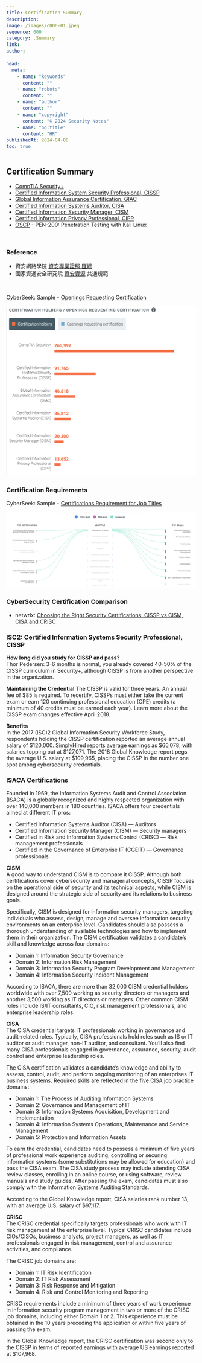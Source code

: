 ```yaml
---
title: Certification Summary
description:
image: /images/c000-01.jpeg
sequence: 000
category: .Summary
link:
author:

head:
  meta:
    - name: "keywords"
      content: ""
    - name: "robots"
      content: ""
    - name: "author"
      content: ""
    - name: "copyright"
      content: "© 2024 Security Notes"
    - name: "og:title"
      content: "HR"
publishedAt: 2024-04-08
toc: true
---
```


## Certification Summary

- <a href="https://www.comptia.org/certifications/security"> CompTIA Security+</a>
- <a href="https://www.isc2.org/certifications/cissp"> Certified Information System Security Professional, CISSP</a>
- <a href="https://www.giac.org/"> Global Information Assurance Certification, GIAC</a>
- <a href="https://www.isaca.org/credentialing/cisa"> Certified Information Systems Auditor, CISA</a>
- <a href="https://www.isaca.org/credentialing/cism"> Certified Information Security Manager, CISM</a>
- <a href="https://iapp.org/certify/cipp/"> Certified Information Privacy Professional, CIPP</a>
- <a href="https://www.offsec.com/courses/pen-200/">OSCP</a> - PEN-200: Penetration Testing with Kali Linux

<br>

### Reference

- 資安網路學院 <a href="https://www.acwacademy.org.tw/professional-license/">資安專業證照 匯總</a>
- 國家資通安全研究院 <a href="https://www.nics.nat.gov.tw/cybersecurity_resources/reference_guide/Common_Standards/">資安資源</a> 共通規範

<br>

CyberSeek: Sample - <a href="https://www.cyberseek.org/heatmap.html"> Openings Requesting Certification</a>

![c000-01.jpeg](/images/c000-01.png)

### Certification Requirements

CyberSeek: Sample - <a href="https://www.cyberseek.org/certifications.html">Certifications Requirement for Job Titles</a>

![c000-01.jpeg](/images/c000-02.png)

### CyberSecurity Certification Comparison

- netwrix: <a href="https://blog.netwrix.com/2018/09/04/choosing-the-right-security-certifications-cissp-vs-cism-cisa-and-crisc/">Choosing the Right Security Certifications: CISSP vs CISM, CISA and CRISC</a>

### ISC2: Certified Information Systems Security Professional, CISSP

**How long did you study for CISSP and pass?**  
Thor Pedersen: 3-6 months is normal, you already covered 40-50% of the CISSP curriculum in Security+, although CISSP is from another perspective in the organization.

**Maintaining the Credential**
The CISSP is valid for three years. An annual fee of $85 is required. To recertify, CISSPs must either take the current exam or earn 120 continuing professional education (CPE) credits (a minimum of 40 credits must be earned each year). Learn more about the CISSP exam changes effective April 2018.

**Benefits**  
In the 2017 (ISC)2 Global Information Security Workforce Study, respondents holding the CISSP certification reported an average annual salary of $120,000. SimplyHired reports average earnings as $66,078, with salaries topping out at $127,071. The 2018 Global Knowledge report pegs the average U.S. salary at $109,965, placing the CISSP in the number one spot among cybersecurity credentials.

### ISACA Certifications

Founded in 1969, the Information Systems Audit and Control Association (ISACA) is a globally recognized and highly respected organization with over 140,000 members in 180 countries. ISACA offers four credentials aimed at different IT pros:

- Certified Information Systems Auditor (CISA) — Auditors
- Certified Information Security Manager (CISM) — Security managers
- Certified in Risk and Information Systems Control (CRISC) — Risk management professionals
- Certified in the Governance of Enterprise IT (CGEIT) — Governance professionals

**CISM**  
A good way to understand CISM is to compare it CISSP. Although both certifications cover cybersecurity and managerial concepts, CISSP focuses on the operational side of security and its technical aspects, while CISM is designed around the strategic side of security and its relations to business goals.

Specifically, CISM is designed for information security managers, targeting individuals who assess, design, manage and oversee information security environments on an enterprise level. Candidates should also possess a thorough understanding of available technologies and how to implement them in their organization. The CISM certification validates a candidate’s skill and knowledge across four domains:

- Domain 1: Information Security Governance
- Domain 2: Information Risk Management
- Domain 3: Information Security Program Development and Management
- Domain 4: Information Security Incident Management

According to ISACA, there are more than 32,000 CISM credential holders worldwide with over 7,500 working as security directors or managers and another 3,500 working as IT directors or managers. Other common CISM roles include IS/IT consultants, CIO, risk management professionals, and enterprise leadership roles.

**CISA**  
The CISA credential targets IT professionals working in governance and audit-related roles. Typically, CISA professionals hold roles such as IS or IT auditor or audit manager, non-IT auditor, and consultant. You’ll also find many CISA professionals engaged in governance, assurance, security, audit control and enterprise leadership roles.

The CISA certification validates a candidate’s knowledge and ability to assess, control, audit, and perform ongoing monitoring of an enterprises IT business systems. Required skills are reflected in the five CISA job practice domains:

- Domain 1: The Process of Auditing Information Systems
- Domain 2: Governance and Management of IT
- Domain 3: Information Systems Acquisition, Development and Implementation
- Domain 4: Information Systems Operations, Maintenance and Service Management
- Domain 5: Protection and Information Assets

To earn the credential, candidates need to possess a minimum of five years of professional work experience auditing, controlling or securing information systems (some substitutions may be allowed for education) and pass the CISA exam. The CISA study process may include attending CISA review classes, enrolling in an online course, or using software, review manuals and study guides. After passing the exam, candidates must also comply with the Information Systems Auditing Standards.

According to the Global Knowledge report, CISA salaries rank number 13, with an average U.S. salary of $97,117.

**CRISC**  
The CRISC credential specifically targets professionals who work with IT risk management at the enterprise level. Typical CRISC candidates include CIOs/CISOs, business analysts, project managers, as well as IT professionals engaged in risk management, control and assurance activities, and compliance.

The CRISC job domains are:

- Domain 1: IT Risk Identification
- Domain 2: IT Risk Assessment
- Domain 3: Risk Response and Mitigation
- Domain 4: Risk and Control Monitoring and Reporting

CRISC requirements include a minimum of three years of work experience in information security program management in two or more of the CRISC job domains, including either Domain 1 or 2. This experience must be obtained in the 10 years preceding the application or within five years of passing the exam.

In the Global Knowledge report, the CRISC certification was second only to the CISSP in terms of reported earnings with average US earnings reported at $107,968.
